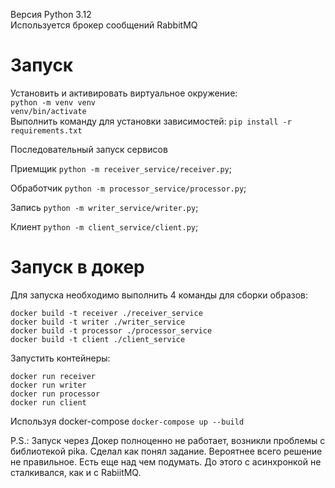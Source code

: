 Версия Python 3.12  
Используется брокер сообщений RabbitMQ

# Запуск
Установить и активировать виртуальное окружение:  
`python -m venv venv`  
`venv/bin/activate`  
Выполнить команду для установки зависимостей: `pip install -r requirements.txt`

Последовательный запуск сервисов

Приемщик
`python -m receiver_service/receiver.py`;

Обработчик
`python -m processor_service/processor.py`;

Запись
`python -m writer_service/writer.py`;

Клиент
`python -m client_service/client.py`;


# Запуск в докер

Для запуска необходимо выполнить 4 команды для сборки образов:

`docker build -t receiver ./receiver_service`  
`docker build -t writer ./writer_service`  
`docker build -t processor ./processor_service`  
`docker build -t client ./client_service`  

Запустить контейнеры:

`docker run receiver`  
`docker run writer`  
`docker run processor`  
`docker run client`


Используя docker-compose
`docker-compose up --build`


P.S.: 
Запуск через Докер полноценно не работает, возникли проблемы с библиотекой pika. 
Сделал как понял задание. Вероятнее всего решение не правильное. Есть еще над чем подумать.
До этого с асинхронкой не сталкивался, как и с RabiitMQ.
